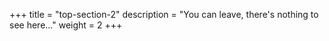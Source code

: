 +++
title = "top-section-2"
description = "You can leave, there's nothing to see here..."
weight = 2
+++